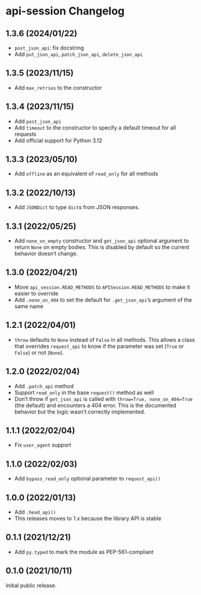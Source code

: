 # api-session Changelog

## 1.3.6 (2024/01/22)

* `post_json_api`: fix docstring
* Add `put_json_api`, `patch_json_api`, `delete_json_api`

## 1.3.5 (2023/11/15)

* Add `max_retries` to the constructor

## 1.3.4 (2023/11/15)

* Add `post_json_api`
* Add `timeout` to the constructor to specify a default timeout for all requests
* Add official support for Python 3.12

## 1.3.3 (2023/05/10)

* Add `offline` as an equivalent of `read_only` for all methods

## 1.3.2 (2022/10/13)

* Add `JSONDict` to type `dict`s from JSON responses.

## 1.3.1 (2022/05/25)

* Add `none_on_empty` constructor and `get_json_api` optional argument to return `None` on empty bodies. This is
  disabled by default so the current behavior doesn’t change.

## 1.3.0 (2022/04/21)

* Move `api_session.READ_METHODS` to `APISession.READ_METHODS` to make it easier to override
* Add `.none_on_404` to set the default for `.get_json_api`’s argument of the same name

## 1.2.1 (2022/04/01)

* `throw` defaults to `None` instead of `False` in all methods. This allows a class that overrides `request_api` to
  know if the parameter was set (`True` or `False`) or not (`None`).

## 1.2.0 (2022/02/04)

* Add `.patch_api` method
* Support `read_only` in the base `request()` method as well
* Don’t throw if `get_json_api` is called with `throw=True, none_on_404=True` (the default) and
  encounters a 404 error. This is the documented behavior but the logic wasn’t correctly
  implemented.

## 1.1.1 (2022/02/04)

* Fix `user_agent` support

## 1.1.0 (2022/02/03)

* Add `bypass_read_only` optional parameter to `request_api()`

## 1.0.0 (2022/01/13)

* Add `.head_api()`
* This releases moves to 1.x because the library API is stable

## 0.1.1 (2021/12/21)

* Add `py.typed` to mark the module as PEP-561-compliant

## 0.1.0 (2021/10/11)

Initial public release.
